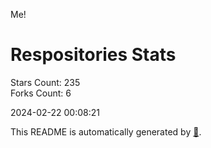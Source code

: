 Me!

# Respositories Stats
Stars Count: 235  
Forks Count: 6

2024-02-22 00:08:21  

This README is automatically generated by [🐰](https://github.com/rnitta/rnitta).
